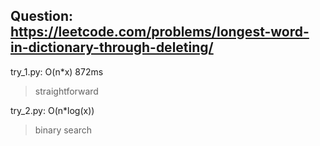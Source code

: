 Question: https://leetcode.com/problems/longest-word-in-dictionary-through-deleting/
---

try_1.py: O(n*x) 872ms
> straightforward

try_2.py: O(n*log(x))
> binary search
